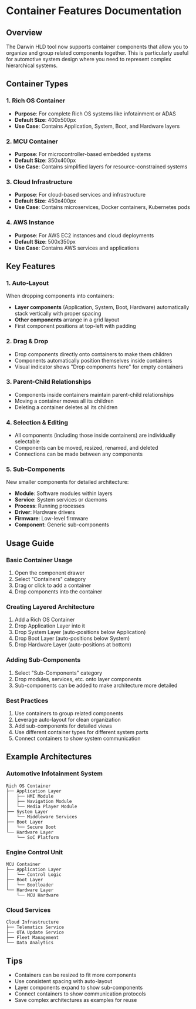 # Container Features Documentation

## Overview

The Darwin HLD tool now supports container components that allow you to organize and group related components together. This is particularly useful for automotive system design where you need to represent complex hierarchical systems.

## Container Types

### 1. Rich OS Container
- **Purpose**: For complete Rich OS systems like infotainment or ADAS
- **Default Size**: 400x500px
- **Use Case**: Contains Application, System, Boot, and Hardware layers

### 2. MCU Container  
- **Purpose**: For microcontroller-based embedded systems
- **Default Size**: 350x400px
- **Use Case**: Contains simplified layers for resource-constrained systems

### 3. Cloud Infrastructure
- **Purpose**: For cloud-based services and infrastructure
- **Default Size**: 450x400px
- **Use Case**: Contains microservices, Docker containers, Kubernetes pods

### 4. AWS Instance
- **Purpose**: For AWS EC2 instances and cloud deployments
- **Default Size**: 500x350px
- **Use Case**: Contains AWS services and applications

## Key Features

### 1. Auto-Layout
When dropping components into containers:
- **Layer components** (Application, System, Boot, Hardware) automatically stack vertically with proper spacing
- **Other components** arrange in a grid layout
- First component positions at top-left with padding

### 2. Drag & Drop
- Drop components directly onto containers to make them children
- Components automatically position themselves inside containers
- Visual indicator shows "Drop components here" for empty containers

### 3. Parent-Child Relationships
- Components inside containers maintain parent-child relationships
- Moving a container moves all its children
- Deleting a container deletes all its children

### 4. Selection & Editing
- All components (including those inside containers) are individually selectable
- Components can be moved, resized, renamed, and deleted
- Connections can be made between any components

### 5. Sub-Components
New smaller components for detailed architecture:
- **Module**: Software modules within layers
- **Service**: System services or daemons
- **Process**: Running processes
- **Driver**: Hardware drivers
- **Firmware**: Low-level firmware
- **Component**: Generic sub-components

## Usage Guide

### Basic Container Usage
1. Open the component drawer
2. Select "Containers" category
3. Drag or click to add a container
4. Drop components into the container

### Creating Layered Architecture
1. Add a Rich OS Container
2. Drop Application Layer into it
3. Drop System Layer (auto-positions below Application)
4. Drop Boot Layer (auto-positions below System)
5. Drop Hardware Layer (auto-positions at bottom)

### Adding Sub-Components
1. Select "Sub-Components" category
2. Drop modules, services, etc. onto layer components
3. Sub-components can be added to make architecture more detailed

### Best Practices
1. Use containers to group related components
2. Leverage auto-layout for clean organization
3. Add sub-components for detailed views
4. Use different container types for different system parts
5. Connect containers to show system communication

## Example Architectures

### Automotive Infotainment System
```
Rich OS Container
├── Application Layer
│   ├── HMI Module
│   ├── Navigation Module
│   └── Media Player Module
├── System Layer
│   └── Middleware Services
├── Boot Layer
│   └── Secure Boot
└── Hardware Layer
    └── SoC Platform
```

### Engine Control Unit
```
MCU Container
├── Application Layer
│   └── Control Logic
├── Boot Layer
│   └── Bootloader
└── Hardware Layer
    └── MCU Hardware
```

### Cloud Services
```
Cloud Infrastructure
├── Telematics Service
├── OTA Update Service
├── Fleet Management
└── Data Analytics
```

## Tips
- Containers can be resized to fit more components
- Use consistent spacing with auto-layout
- Layer components expand to show sub-components
- Connect containers to show communication protocols
- Save complex architectures as examples for reuse